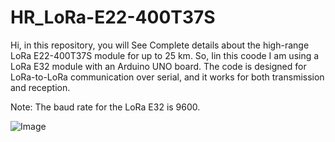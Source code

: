 # HR_LoRa-E22-400T37S
Hi, in this repository, you will See Complete details about the high-range LoRa E22-400T37S module for up to 25 km. So, Iin this coode I am using a LoRa E32 module with an Arduino UNO board. The code is designed for LoRa-to-LoRa communication over serial, and it works for both transmission and reception.

Note: The baud rate for the LoRa E32 is 9600.

![Image](https://github.com/user-attachments/assets/04453650-a2f8-4c26-b052-21d3b699bcb1)
